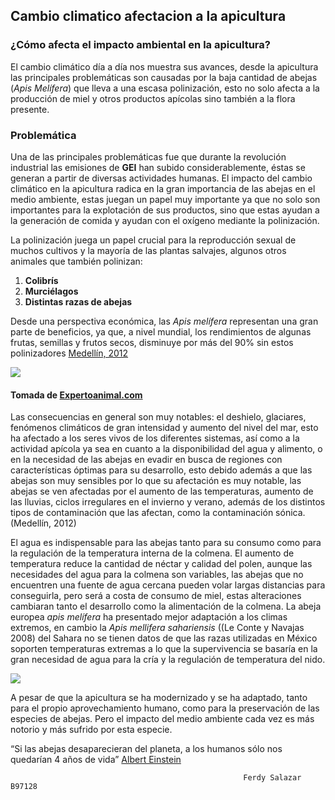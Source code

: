 ## Cambio climatico afectacion a la apicultura

### **¿Cómo afecta el impacto ambiental en la apicultura?**

El cambio climático día a día nos muestra sus avances, desde la apicultura las principales problemáticas son causadas por la baja cantidad de abejas (_Apis Melífera_) que lleva a una escasa polinización, esto no solo afecta a la producción de miel y otros productos apícolas sino también a la flora presente.

### Problemática

Una de las principales problemáticas fue que durante la revolución industrial las emisiones de **GEI** han subido considerablemente, éstas se generan a partir de diversas actividades humanas. El impacto del cambio climático en la apicultura radica en la gran importancia de las abejas en el medio ambiente, estas juegan un papel muy importante ya que no solo son importantes para la explotación de sus productos, sino que estas ayudan a la generación de comida y ayudan con el oxígeno mediante la polinización.

La polinización juega un papel crucial para la reproducción sexual de muchos cultivos y la mayoría de las plantas salvajes, algunos otros animales que también polinizan:

1. **Colibrís**
2. **Murciélagos**
3. **Distintas razas de abejas**

Desde una perspectiva económica, las _Apis melífera_ representan una gran parte de beneficios, ya que, a nivel mundial, los rendimientos de algunas frutas, semillas y frutos secos, disminuye por más del 90% sin estos polinizadores [Medellín, 2012](https://atlasnacionaldelasabejasmx.github.io/atlas/pdfs/1%20Cambio.pdf)


![](https://t2.ea.ltmcdn.com/es/posts/0/1/5/tipos_de_abejas_24510_orig.jpg)

#### Tomada de [Expertoanimal.com](https://www.expertoanimal.com/tipos-de-abejas-24510.html)

Las consecuencias en general son muy notables: el deshielo, glaciares, fenómenos climáticos de gran intensidad y aumento del nivel del mar, esto ha afectado a los seres vivos de los diferentes sistemas, así como a la actividad apícola ya sea en cuanto a la disponibilidad del agua y alimento, o en la necesidad de las abejas en evadir en busca de regiones con características óptimas para su desarrollo, esto debido además a que las abejas son muy sensibles por lo que su afectación es muy notable, las  abejas se ven afectadas por el aumento de las temperaturas,  aumento de las lluvias, ciclos irregulares en el invierno y verano, además de los distintos tipos de contaminación que las afectan, como la contaminación sónica.(Medellín, 2012)

El agua es indispensable para las abejas tanto para su consumo como para la regulación de la temperatura interna de la colmena. El aumento de temperatura reduce la cantidad de néctar y calidad del polen, aunque las necesidades del agua para la colmena son variables, las abejas que no encuentren una fuente de agua cercana pueden volar largas distancias para conseguirla, pero será a costa de consumo de miel, estas alteraciones cambiaran tanto el desarrollo como la alimentación de la colmena. La abeja europea _apis melífera_ ha presentado mejor adaptación a los climas extremos, en cambio la _Apis mellifera sahariensis_ ((Le
Conte y Navajas 2008) del Sahara no se tienen datos de que las razas utilizadas en México soporten temperaturas extremas a lo que la supervivencia se basaría en la gran necesidad de agua para la cría y la regulación de temperatura del nido.

![](https://www.deutschland.de/es/topic/medio-ambiente/proteccion-de-abejas-en-alemania-promoviendo-la-proteccion-de-las-especies.jpg)


A pesar de que la apicultura se ha modernizado y se ha adaptado, tanto para el propio aprovechamiento humano, como para la preservación de las especies de abejas. Pero el impacto del medio ambiente cada vez es más notorio y más sufrido por esta especie. 

“Si las abejas desaparecieran del planeta, a los humanos sólo nos quedarían 4 años de vida” [Albert Einstein](https://es.wikipedia.org/wiki/Albert_Einstein)

                                                        Ferdy Salazar B97128

